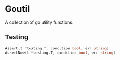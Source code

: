 # Goutil

A collection of go utility functions.

## Testing

```go
Assert(t *testing.T, condition bool, err string)
AssertNow(t *testing.T, condition bool, err string)
```
